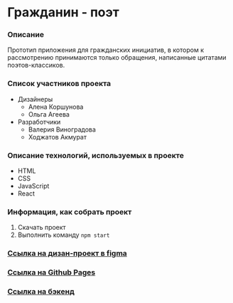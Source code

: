 # Гражданин - поэт

### Описание
Прототип приложения для гражданских инициатив, в котором к рассмотрению принимаются только обращения, написанные цитатами поэтов-классиков.

### Список участников проекта

* Дизайнеры
  * Алена Коршунова
  * Ольга Агеева
* Разработчики 
  * Валерия Виноградова
  * Ходжатов Акмурат

### Описание технологий, используемых в проекте
* HTML
* CSS
* JavaScript
* React

### Информация, как собрать проект
1) Скачать проект
2) Выполнить команду `npm start`

### [Ссылка на дизан-проект в figma](https://www.figma.com/file/7PO8Cojqxt6xd0KIuWim4Z/%D0%93%D1%80%D0%B0%D0%B6%D0%B4%D0%B0%D0%BD%D0%B8%D0%BD-%D0%9F%D0%BE%D1%8D%D1%82-%2F-%D0%9A%D0%BE%D0%BC%D0%B0%D0%BD%D0%B4%D0%B0-16?node-id=37%3A3)


### [Ссылка на Github Pages](https://murat29.github.io/hackathon-poems/)

### [Ссылка на бэкенд](https://github.com/Murat29/poems-bd)
